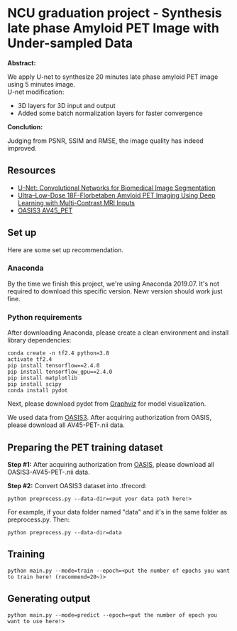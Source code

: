 # NCU graduation project - Synthesis late phase Amyloid PET Image with Under-sampled Data

**Abstract:**

We apply U-net to synthesize 20 minutes late phase amyloid PET image using 5 minutes image.  
U-net modification: 
* 3D layers for 3D input and output
* Added some batch normalization layers for faster convergence

**Conclution:**

Judging from PSNR, SSIM and RMSE, the image quality has indeed improved.

## Resources

* [U-Net: Convolutional Networks for Biomedical Image Segmentation](https://arxiv.org/abs/1505.04597)
* [Ultra–Low-Dose 18F-Florbetaben Amyloid PET Imaging Using Deep Learning with Multi-Contrast MRI Inputs](https://pubs.rsna.org/doi/full/10.1148/radiol.2018180940)
* [OASIS3 AV45_PET](https://www.oasis-brains.org/)

## Set up

Here are some set up recommendation.

### Anaconda

By the time we finish this project, we're using Anaconda 2019.07. It's not required to download this specific version. Newr version should work just fine.  

### Python requirements

After downloading Anaconda, please create a clean environment and install library dependencies:

```
conda create -n tf2.4 python=3.8
activate tf2.4
pip install tensorflow==2.4.0
pip install tensorflow_gpu==2.4.0
pip install matplotlib
pip install scipy
conda install pydot
```

Next, please download pydot from [Graphviz](https://graphviz.gitlab.io/download/) for model visualization.

We used data from [OASIS3](https://www.oasis-brains.org/). After acquiring authorization from OASIS, please download all AV45-PET-.nii data.

## Preparing the PET training dataset

**Step #1:** After acquiring authorization from [OASIS](https://www.oasis-brains.org/), please download all OASIS3-AV45-PET-.nii data.

**Step #2:** Convert OASIS3 dataset into .tfrecord:
```
python preprocess.py --data-dir=<put your data path here!>
```

For example, if your data folder named "data" and it's in the same folder as preprocess.py. Then:

```
python preprocess.py --data-dir=data
```

## Training

```
python main.py --mode=train --epoch=<put the number of epochs you want to train here! (recommend=20~)>
```

## Generating output

```
python main.py --mode=predict --epoch=<put the number of epoch you want to use here!>
```
